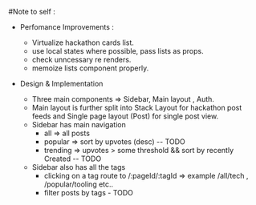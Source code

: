 #Note to self :

- Perfomance Improvements :

  - Virtualize hackathon cards list.
  - use local states where possible, pass lists as props.
  - check unncessary re renders.
  - memoize lists component properly.

- Design & Implementation
  - Three main components => Sidebar, Main layout , Auth.
  - Main layout is further split into Stack Layout for hackathon post feeds and Single page layout (Post) for single post view.
  - Sidebar has main navigation
    - all => all posts
    - popular => sort by upvotes (desc) -- TODO
    - trending => upvotes > some threshold && sort by recently Created -- TODO
  - Sidebar also has all the tags
    - clicking on a tag route to /:pageId/:tagId => example /all/tech , /popular/tooling etc..
    - filter posts by tags - TODO
